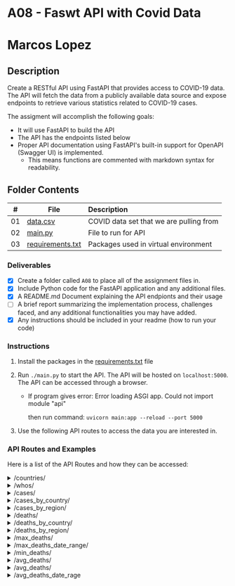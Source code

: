 # A08 - Faswt API with Covid Data
# Marcos Lopez


## Description
Create a RESTful API using FastAPI that provides access to COVID-19 data. The API will fetch the data from a publicly available data source and expose endpoints to retrieve various statistics related to COVID-19 cases.

The assigment will accomplish the following goals:
- It will use FastAPI to build the API 
- The API has the endpoints listed below
- Proper API documentation using FastAPI's built-in support for OpenAPI (Swagger UI) is implemented. 
  - This means functions are commented with markdown syntax for readability.

## Folder Contents
  
|   #   | File                                 | Description                             |
| :---: | ------------------------------------ | :-------------------------------------- |
|  01   | [data.csv](data.csv)                 | COVID data set that we are pulling from |
|  02   | [main.py](main.py)                   | File to run for API                     |
|  03   | [requirements.txt](requirements.txt) | Packages used in virtual environment    |

### Deliverables
- [X] Create a folder called `A08` to place all of the assignment files in.
- [X] Include Python code for the FastAPI application and any additional files.
- [X] A README.md Document explaining the API endpionts and their usage
- [ ] A brief report summarizing the implementation process, challenges faced, and any additional functionalities you may have added. 
- [X] Any instructions should be included in your readme (how to run your code)
  
### Instructions
1. Install the packages in the [requirements.txt](requirements.txt) file

2. Run `./main.py` to start the API. The API will be hosted on `localhost:5000`. The API can be accessed through a browser. 
     - If program gives error: Error loading ASGI app. Could not import module "api" 
  
        then run command: 
    `uvicorn main:app --reload --port 5000`

3. Use the following API routes to access the data you are interested in.


### API Routes and Examples
Here is a list of the API Routes and how they can be accessed:
<details>
<summary>/countries/</summary>
  This method returns a list of unique countries in the data set.
  
  - **Params:**
      - None
  
  - **Returns:**
      - A list of unique countries in the data set.

  ### Example 1:
  [https://localhost:5000/countires/](https://localhost:5000/countires/)

  ### Response 1:

`  {
      "countries": [
          "Afghanistan",
          "Albania",
          ...
          "Zimbabwe"
      ]
  }    ` 
</details>

<details>
<summary>/whos/</summary>
 This method returns a list of unique WHO regions in the data set.

  - **Params:**
      - None
  
  - **Returns:**
      - A list of unique WHO regions in the data set.

  #### Example 1:
  [https://localhost:5000/whos/](https://localhost:5000/whos/)

  #### Response 1:
`  {
      "whos": [
          "AFRO",
          "AMRO",
          ...
          "WPRO"
      ]
  }`
  
  #### Note:
  These are the WHO regions and their corresponding names:
  - AFRO  -> "Africa"
  - AMRO  -> "Region of the Americas"
  - SEARO -> "South-East Asian Region"
  - EURO  -> "European Region"
  - EMRO  -> "Eastern Mediterranean Region"
  - WPRO  -> "Western Pacific Region"
</details>

<details>
<summary>/cases/</summary>
This method returns a list total cases in the world by year and also the total number of cases.

- **Params:**
    - None
- **Returns:**
    - A list total cases in the world by year and also the total number of cases.

### Example 1:
[https://localhost:5000/cases/](https://localhost:5000/cases/)

### Response 1:
`{
    "Cases By Year": {
        "2020": 82853510,
        "2021": 204177273,
        "2022": 443412916,
        "2023": 37743397,
        "total": 768187096
    },
"success": true,
"message": "Cases by Year",
"size": 5
}`
</details>

<details>
  <summary>/cases_by_country/</summary>
This method returns the number of cases by country.

- If a country is specified, it will only pull the data from that country.
    - Valid countries are listed in the countries route.
    - An empty string will list all countries.
- If a year is specified, it will only pull the data from that year.
    - Valid years are 2020-2023.
    - An empty year will list total cases for the entire date range.

- **Params:**
    - country (optional):str The country to pull data from.
    - year (optional):int The year to pull data from.
- **Returns:**
    - The number of cases by country.

#### Example 1:
[https://localhost:5000/cases_by_country/](https://localhost:5000/cases_by_country/)

#### Response 1:
`{
    "Cases By Country": {
        "Afghanistan": 222954,
        "Albania": 334090,
        ...
        "Zimbabwe": 265413
    },
"success": true,
"message": "Cases by Country",
"size": 194,
"country": null,
"year": null
}`

### Example 2:
[https://localhost:5050/cases_by_country/?country=Brazil](https://localhost:5050/cases_by_country/?country=Brazil)

### Response 2:

`{
    "Cases By Country": {
        "Brazil": 37639324
    },
"success": true,
"message": "Cases by Country",
"size": 1,
"country": "Brazil",
"year": null
}`

### Example 3:
[http://localhost:5000/cases_by_country/?country=Brazil&year=2021](http://localhost:5000/cases_by_country/?country=Brazil&year=2021)

### Response 3:

`{
    "Cases By Country": {
        "Brazil": 14700283,
    },
"success": true,
"message": "Cases by Country",
"size": 1,
"country": "Brazil",
"year": 2021
}`
</details>

<details>
  <summary>/cases_by_region/</summary>
This method returns the number of cases by region.

- If a region is specified, it will only pull the data from that region.
    - Valid regions are listed in the whos route.
    - An empty string will list all regions.
- If a year is specified, it will only pull the data from that year.
    - Valid years are 2020-2023.
    - An empty year will list total cases for the entire date range.

- **Params:**
    - region (optional):str The region to pull data from. 
    - year (optional):int The year to pull data from.
- **Returns:**
    - The number of cases by region.

#### Example 1:
[https://localhost:5000/cases_by_region/](https://localhost:5000/cases_by_region/)

#### Response 1:
`{
    "Cases By Region": {
        "AFRO": 9538679,
        "AMR": 193056651,
        ...
        "WPRO": 204478043
    },
    "success": true,
    "message": "Cases by Region",
    "size": 7,
    "year": null
}`
</details>

<details>
  <summary>/deaths/</summary>
This method returns the number of deaths by year for the whole world.

**Params**
- None
  
**Returns**
- A dictionary of deaths by year.

#### Example 1:
[https://localhost:5000/deaths/](https://localhost:5000/deaths/)

#### Response 1:
`{
"Total Deaths": {
    "2020": 1946775,
    "2021": 3531524,
    "2022": 1238186,
    "2023": 229229,
    "total": 6945714
},
"success": true,
"message": "Deaths by Year",
"size": 5
}`
</details>

<details>
  <summary>/deaths_by_country/</summary>
This method returns the number of deaths by country.

- If a country is specified, it will only pull the data from that country.
  - Valid countries are listed in the countries route.
  - An empty string will list all countries.
- If a year is specified, it will only pull the data from that year.
  - Valid years are 2020-2023.
  - An empty year will list total deaths for the entire date range.

- **Params:**
  - country (optional):str The country to pull data from.
  - year (optional):int The year to pull data from.
- **Returns:**
  - The number of deaths by country.

#### Example 1:
[https://localhost:5000/deaths_by_country/](https://localhost:5000/deaths_by_country/)

#### Response 1:
`{
  "Deaths by Country": {
      "Afghanistan": 7922,
      "Albania": 3604,
      ...
      "Zimbabwe": 5707
  },
"success": true,
"message": "Deaths by Country",
"size": 194,
"country": null,
"year": null
}`

#### Example 2:
[https://localhost:5050/deaths_by_country/?country=Brazil](https://localhost:5050/deaths_by_country/?country=Brazil)

#### Response 2:
`{
  "Deaths by Country": {
      "Brazil": 703399
  },
  "success": true,
  "message": "Deaths by Country",
  "size": 1,
  "country": "Brazil",
  "year": null
}`

#### Example 3:
[https://localhost:5050/deaths_by_country/?country=Brazil&year=2021](https://localhost:5050/deaths_by_country/?country=Brazil&year=2021)

#### Response 3:
`{
  "Deaths by Country": {
      "Brazil": 426136
  },
  "success": true,
  "message": "Deaths by Country",
  "size": 1,
  "country": "Brazil",
  "year": 2021
}`
</details>

<details>
  <summary>/deaths_by_region/</summary>
 This method returns the number of deaths by region.

  - If a region is specified, it will only pull the data from that region.
      - Valid regions are listed in the WHOS route.
      - An empty string will list all regions.
  - If a year is specified, it will only pull the data from that year.
      - Valid years are 2020-2023.
      - An empty year will list total deaths for the entire date range.

  - **Params:**
      - region (optional):str The region to pull data from. 
      - year (optional):int The year to pull data from.
  - **Returns:**
      - The number of deaths by region.

  #### Example 1:
  [https://localhost:5000/deaths_by_region/](https://localhost:5000/deaths_by_region/)

  #### Response 1:

  `{
      "Deaths By Region": {
          "EMRO": 351329,
          "EURO": 2242877,
          "AFRO": 175394,
          "WPRO": 413525,
          "AMRO": 2956210,
          "SEARO": 806366,
          "Other": 13
      },
  "success": true,
  "message": "Deaths by Region",
  "size": 7,
  "year": null
  }
`
  #### Example 2:
  [https://localhost:5050/deaths_by_region/?region=EMRO](https://localhost:5050/deaths_by_region/?region=EMRO)

  #### Response 2:
 ` {
      "Deaths By Region": {
          "EMRO": 351329
      },
  "success": true,
  "message": "Deaths by Region",
  "size": 1,
  "year": null
  }`

  #### Example 3:
  [https://localhost:5050/deaths_by_region/?region=EMRO&year=2021](https://localhost:5050/deaths_by_region/?region=EMRO&year=2021)

  #### Response 3:
  `{
      "Deaths By Region": {
          "EMRO": 195342
      },
  "success": true,
  "message": "Deaths by Region",
  "size": 1,
  "year": 2021
  }`

</details>

<details>
  <summary>/max_deaths/</summary>
## This method returns the country with the most deaths and the number of deaths for that country.
  - If a year is specified, it will only pull the data from that year.
      - Valid years are 2020-2023.
      - An empty year will list total deaths for the entire date range of the data set.

  - **Params:**
      - year (optional):int The year to pull data from.
  - **Returns:**
      - The country with the most deaths and the number of deaths for that country.

  #### Example 1:
  [https://localhost:5000/max_deaths/](https://localhost:5000/max_deaths/)

  #### Response 1:
`  {
      "Max Deaths": 1127152,
      "Country": "United States of America",
      "success": true,
      "message": "Max Deaths by Country",
      "size": 1,
      "year": null
  }`
  
  #### Example 2:
  [https://localhost:5050/max_deaths/?year=2021](https://localhost:5050/max_deaths/?year=2021)

  #### Response 2:
`  {
      "Max Deaths": 467051,
      "Country": "United States of America",
      "success": true,
      "message": "Max Deaths by Country",
      "size": 1,
      "year": 2021
  }`
</details>

<details>
  <summary>/max_deaths_date_range/</summary>
 This method returns the country with the most deaths and the number of deaths for that country during the given date range.

  - If a start date is specified, it will only pull the data from after that date.
    - If no start date is specified, it will default to 2020-01-01.
    - Valid dates are 2020-01-01 to 2023-06-21.
  - If an end date is specified, it will only pull the data from before that date.
      - If no end date is specified, it will default to 2023-06-21.
      - Valid dates are 2020-01-01 to 2023-06-21.

- **Params:**
  - start_date (optional):str in the format YYYY-MM-DD. The start date to pull data from.
  - end_date (optional):str in the format YYYY-MM-DD. The end date to pull data from.
- **Returns:**
    - The country with the most deaths and the number of deaths for that country during the given date range.

#### Example 1:
[https://localhost:5000/max_deaths_date_range/?start_date=2021-06-15&end_date=2021-08-15](https://localhost:5000/max_deaths_date_range/?start_date=2021-06-15&end_date=2021-08-15)

#### Response 1:
`  {
      "Max Deaths": 81590,
      "Country": "Brazil",
      "success": true,
      "message": "Max Deaths by Country",
      "size": 1,
      "start_date": "2021-06-15",
      "end_date": "2021-08-15"
  }`
</details>

<details>
  <summary>/min_deaths/</summary>
  This method returns the country with the least deaths and the number of deaths for that country.

  - If a year is specified, it will only pull the data from that year.
      - Valid years are 2020-2023.    
      - An empty year will list total deaths for the entire date range of the data set.

- **Params:**
    - year (optional):int The year to pull data from.
- **Returns:**
    - The country with the most deaths and the number of deaths for that country.

#### Example 1:
[https://localhost:5000/min_deaths/year=2021](https://localhost:5000/min_deaths/year=2021)

#### Response 1:
` {
      "Min Deaths": 0,
      "Country": "American Samoa",
      "success": true,
      "message": "Min Deaths by Country",
      "size": 1,
      "year": 2021
  }`
</details>

<details>
  <summary>/avg_deaths/</summary>
This method returns the country with the least deaths and the number of deaths for that country during the given date range.

  - If a start date is specified, it will only pull the data from after that date.
      - If no start date is specified, it will default to 2020-01-01.
      - Valid dates are 2020-01-01 to 2023-06-21.
  - If an end date is specified, it will only pull the data from before that date.
      - If no end date is specified, it will default to 2023-06-21.
      - Valid dates are 2020-01-01 to 2023-06-21.

  - **Params:**
      - start_date (optional):str in the format YYYY-MM-DD. The start date to pull data from.
      - end_date (optional):str in the format YYYY-MM-DD. The end date to pull data from.
  - **Returns:**
      - The country with the least deaths and the number of deaths for that country during the given date range.
      - If multiple countries have the same number of deaths, the first country alphabetically will be returned.

  #### Example 1:
  [https://localhost:5000/min_deaths_date_range/?start_date=2021-06-15&end_date=2021-08-15](https://localhost:5000/min_deaths_date_range/?start_date=2021-06-15&end_date=2021-08-15)
  
  #### Response 1:
`  {
      "Min Deaths": 0,
      "Country": "American Samoa",
      "success": true,
      "message": "Min Deaths by Country",
      "size": 1,
      "start_date": "2021-06-15",
      "end_date": "2021-08-15"
  }`
</details>

<details>
  <summary>/avg_deaths/</summary>
 This method returns the average number of deaths per country.
  - If a year is specified, it will only pull the data from that year.
      - Valid years are 2020-2023.
      - An empty year will list total deaths for the entire date range of the data set.

  - **Params:**
      - year (optional):int The year to pull data from.
  - **Returns:**
      - The average number of deaths per country.

  #### Example 1:
  [https://localhost:5000/avg_deaths/?year=2021](https://localhost:5000/avg_deaths/?year=2021)

  #### Response 1:
  ` {
      "Average Deaths": 14900.945147679326,
      "success": true,
      "message": "Average Deaths by Country",
      "size": 1,
      "year": 2021
  }`
</details>

<details>
  <summary>/avg_deaths_date_rage</summary>
  This method returns the average number of deaths per country during the given date range.

- If a start date is specified, it will only pull the data from after that date.
    - If no start date is specified, it will default to 2020-01-01.
    - Valid dates are 2020-01-01 to 2023-06-21.
- If an end date is specified, it will only pull the data from before that date.
    - If no end date is specified, it will default to 2023-06-21.
    - Valid dates are 2020-01-01 to 2023-06-21.

- **Params:**
    - start_date (optional):str in the format YYYY-MM-DD. The start date to pull data from.
    - end_date (optional):str in the format YYYY-MM-DD. The end date to pull data from.
- **Returns:**
    - The average number of deaths per country during the given date range.

#### Example 1:
[https://localhost:5000/avg_deaths_date_range/?start_date=2021-06-15&end_date=2021-08-15](https://localhost:5000/avg_deaths_date_range/?start_date=2021-06-15&end_date=2021-08-15)

#### Response 1:
`{
    "Average Deaths": 2304.9620253164558,
    "success": true,
    "message": "Average Deaths by Country",
    "size": 1,
    "start_date": "2021-06-15",
    "end_date": "2021-08-15"
}`
</details>

